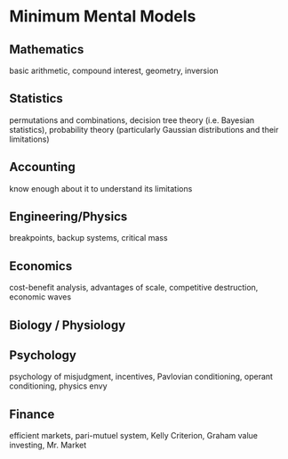 # Minimum Mental Models #

## Mathematics ## 
basic arithmetic, compound interest, geometry, inversion

## Statistics ##
permutations and combinations, decision tree theory (i.e. Bayesian statistics), probability theory (particularly Gaussian distributions and their limitations)

## Accounting ##
know enough about it to understand its limitations

## Engineering/Physics ##
breakpoints, backup systems, critical mass

## Economics ##
cost-benefit analysis, advantages of scale, competitive destruction, economic waves

## Biology / Physiology ##

## Psychology ##
psychology of misjudgment, incentives, Pavlovian conditioning, operant conditioning, physics envy

## Finance ##
efficient markets, pari-mutuel system, Kelly Criterion, Graham value investing, Mr. Market